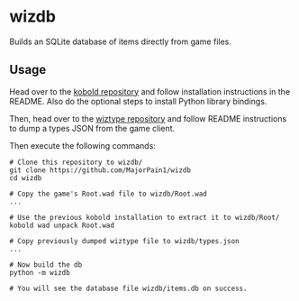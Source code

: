 # wizdb

Builds an SQLite database of items directly from game files.

## Usage

Head over to the [kobold repository](https://github.com/vbe0201/kobold)
and follow installation instructions in the README. Also do the
optional steps to install Python library bindings.

Then, head over to the [wiztype repository](https://github.com/wizspoil/wiztype)
and follow README instructions to dump a types JSON from the game client.

Then execute the following commands:

```
# Clone this repository to wizdb/
git clone https://github.com/MajorPain1/wizdb
cd wizdb

# Copy the game's Root.wad file to wizdb/Root.wad
...

# Use the previous kobold installation to extract it to wizdb/Root/
kobold wad unpack Root.wad

# Copy previously dumped wiztype file to wizdb/types.json
...

# Now build the db
python -m wizdb

# You will see the database file wizdb/items.db on success.
```
